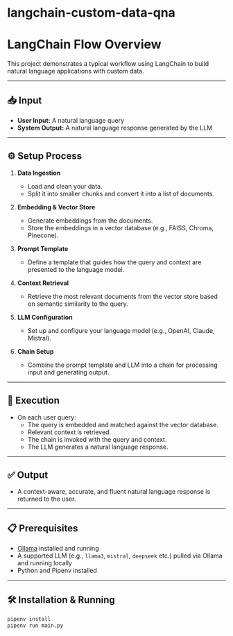 # langchain-custom-data-qna

# LangChain Flow Overview

This project demonstrates a typical workflow using LangChain to build natural language applications with custom data.

---

## 📥 Input

- **User Input:** A natural language query  
- **System Output:** A natural language response generated by the LLM

---

## ⚙️ Setup Process

1. **Data Ingestion**
   - Load and clean your data.
   - Split it into smaller chunks and convert it into a list of documents.

2. **Embedding & Vector Store**
   - Generate embeddings from the documents.
   - Store the embeddings in a vector database (e.g., FAISS, Chroma, Pinecone).

3. **Prompt Template**
   - Define a template that guides how the query and context are presented to the language model.

4. **Context Retrieval**
   - Retrieve the most relevant documents from the vector store based on semantic similarity to the query.

5. **LLM Configuration**
   - Set up and configure your language model (e.g., OpenAI, Claude, Mistral).

6. **Chain Setup**
   - Combine the prompt template and LLM into a chain for processing input and generating output.

---

## 🚀 Execution

- On each user query:
  - The query is embedded and matched against the vector database.
  - Relevant context is retrieved.
  - The chain is invoked with the query and context.
  - The LLM generates a natural language response.

---

## ✅ Output

- A context-aware, accurate, and fluent natural language response is returned to the user.

---
## 📋 Prerequisites

- [Ollama](https://ollama.com/) installed and running
- A supported LLM (e.g., `llama3`, `mistral`, `deepseek` etc.) pulled via Ollama and running locally
- Python and Pipenv installed

---

## 🛠️ Installation & Running

```bash
pipenv install
pipenv run main.py
